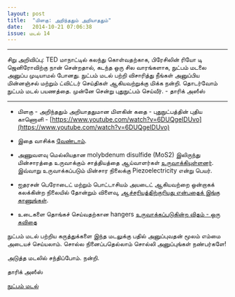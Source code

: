 ```yaml
---
layout: post
title:  "மிளகு: அறிந்ததும் அறியாததும்"
date:   2014-10-21 07:06:38
issue: மடல் 14
---
```


<hr/>

சிறு அறிவிப்பு: TED மாநாட்டில் கலந்து கொள்வதற்காக, பிரேசிலின் ரியோ டி ஜெனிரோவிற்கு நான் சென்றதால், கடந்த ஒரு சில வாரங்களாக, நுட்பம் மடலை அனுப்ப முடியாமல் போனது. நுட்பம் மடல் பற்றி விசாரித்து நீங்கள் அனுப்பிய மின்னஞ்சல் மற்றும் ட்விட்டர் செய்திகள் ஆகியவற்றுக்கு மிக்க நன்றி. தொடர்வோம் நுட்பம் மடல் பயணத்தை. முன்னே சென்று புதுநுட்பம் செய்வீர். - தாரிக் அஸீஸ்

<hr/>

- மிளகு - அறிந்ததும் அறியாததுமான மிளகின் கதை - புதுநுட்பத்தின் புதிய காணொளி - [https://www.youtube.com/watch?v=6DUQgeIDUvo](https://www.youtube.com/watch?v=6DUQgeIDUvo)

- இதை வாசிக்க [வேண்டாம்](http://niram.wordpress.com/2014/09/12/do-not-read-this/).

- அணுவளவு மெல்லியதான molybdenum disulfide (MoS2) இலிருந்து மின்சாரத்தை உருவாக்கும் சாத்தியத்தை ஆய்வாளர்கள் [உருவாக்கியுள்ளனர்](http://www.gtresearchnews.gatech.edu/researchers-develop-worlds-thinnest-electric-generator/). இவ்வாறு உருவாக்கப்படும் மின்சார நிலைக்கு Piezoelectricity என்று பெயர்.

- ஐதரசன் பெரோடைட் மற்றும் பொட்டாசியம் அயடைட் ஆகியவற்றை ஒன்றாகக் கலக்கின்ற நிலையில் தோன்றும் விளைவு, [ஆச்சரியத்திற்குரியது என்பதைக் இங்கு காணுங்கள்](http://i.imgur.com/VEknHnC.jpg). 

- உடைகளை தொங்கச் செய்வதற்கான hangers [உருவாக்கப்படுகின்ற விதம் - ஒரு கவிதை](http://i.imgur.com/2GmECoS.gifv)


நுட்பம் மடல் பற்றிய கருத்துக்களை இந்த மடலுக்கு பதில் அனுப்புவதன் மூலம் எம்மை அடையச் செய்யலாம். சொல்ல நினைப்பதெல்லாம் சொல்லி அனுப்புங்கள் நண்பர்களே!

அடுத்த மடலில் சந்திப்போம். நன்றி.

தாரிக் அஸீஸ்

[நுட்பம் மடல்](http://nutpam.org)